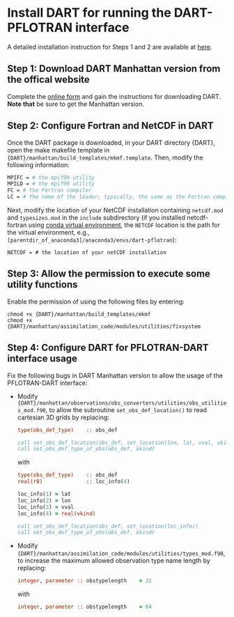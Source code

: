# Install DART for running the DART-PFLOTRAN interface

A detailed installation instruction for Steps 1 and 2 are available at [here](https://www.image.ucar.edu/DAReS/DART/DART2_Starting.html).

## Step 1: Download DART Manhattan version from the offical website

Complete the [online form](https://www2.cisl.ucar.edu/software/dart/download) and gain the instructions for downloading DART. **Note that** be sure to get the Manhattan version.



## Step 2: Configure Fortran and NetCDF in DART

Once the DART package is downloaded, in your DART directory {DART}, open the make makefile template in ```{DART}/manhattan/build_templates/mkmf.template```. Then, modify the following information:

  ```sh
  MPIFC = # the mpif90 utility
  MPILD = # the mpif90 utility
  FC = # the Fortran compiler
  LC = # the name of the loader; typically, the same as the Fortran compiler
  ```

Next, modify the location of your NetCDF installation containing ```netcdf.mod``` and ```typesizes.mod``` in the ```include``` subdirectory (if you installed netcdf-fortran using [conda virtual environment](./INSTALL_CONDA_VIRT_ENV), the ```NETCDF``` location is the path for the virtual environment, e.g., ```[parentdir_of_anaconda3]/anaconda3/envs/dart-pflotran```):

  ```shell
  NETCDF = # the location of your netCDF installation
  ```



## Step 3: Allow the permission to execute some utility functions
Enable the permission of using the following files by entering:
```shell script
chmod +x {DART}/manhattan/build_templates/mkmf
chmod +x {DART}/manhattan/assimilation_code/modules/utilities/fixsystem
```



## Step 4: Configure DART for PFLOTRAN-DART interface usage

Fix the following bugs in DART Manhattan version to allow the usage of the PFLOTRAN-DART interface:

- Modify ```{DART}/manhattan/observations/obs_converters/utilities/obs_utilities_mod.f90```, to allow the subroutine ```set_obs_def_location()``` to read cartesian 3D grids by replacing:

  ```fortran
  type(obs_def_type)    :: obs_def
  
  call set_obs_def_location(obs_def, set_location(lon, lat, vval, vkind))
  call set_obs_def_type_of_obs(obs_def, okind)
  ```

  with

  ```fortran
  type(obs_def_type)    :: obs_def
  real(r8)              :: loc_info(4)
  
  loc_info(1) = lat
  loc_info(2) = lon
  loc_info(3) = vval
  loc_info(4) = real(vkind)
  
  call set_obs_def_location(obs_def, set_location(loc_info))
  call set_obs_def_type_of_obs(obs_def, okind)
  ```

- Modify ```{DART}/manhattan/assimilation_code/modules/utilities/types_mod.f90```, to increase the maximum allowed observation type name length by replacing:

  ```fortran
  integer, parameter :: obstypelength    = 31
  ```

  with

  ```fortran
  integer, parameter :: obstypelength    = 64
  ```
